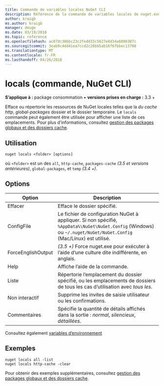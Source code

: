 ```yaml
---
title: Commande de variables locales NuGet CLI
description: Référence de la commande de variables locales de nuget.exe
author: kraigb
ms.author: kraigb
manager: douge
ms.date: 03/19/2018
ms.topic: reference
ms.openlocfilehash: ac07dc306bc23c2fedd33c5627e8d34a6098387c
ms.sourcegitcommit: 3eab9c4dd41ea7ccd2c28bb5ab16f6fbbec13708
ms.translationtype: MT
ms.contentlocale: fr-FR
ms.lasthandoff: 04/26/2018
---
```

# <a name="locals-command-nuget-cli"></a>locals (commande, NuGet CLI)

**S’applique à :** package consommation &bullet; **versions prises en charge :** 3.3 +

Efface ou répertorie les ressources de NuGet locales telles que la *du cache http*, *global-packages* dossier et le dossier temporaire. Le `locals` commande peut également être utilisée pour afficher une liste de ces emplacements. Pour plus d’informations, consultez [gestion des packages globaux et des dossiers cache](../consume-packages/managing-the-global-packages-and-cache-folders.md).

## <a name="usage"></a>Utilisation

```cli
nuget locals <folder> [options]
```

où `<folder>` est un des `all`, `http-cache`, `packages-cache` *(3.5 et versions antérieures)*, `global-packages`, et `temp` *(3.4 +)*.

## <a name="options"></a>Options

| Option | Description |
| --- | --- |
| Effacer | Efface le dossier spécifié. |
| ConfigFile | Le fichier de configuration NuGet à appliquer. Si non spécifié, `%AppData%\NuGet\NuGet.Config` (Windows) ou `~/.nuget/NuGet/NuGet.Config` (Mac/Linux) est utilisé.|
| ForceEnglishOutput | *(3.5 +)*  Force nuget.exe pour exécuter à l’aide d’une culture dite indifférente, en anglais. |
| Help | Affiche l’aide de la commande. |
| Liste | Répertorie l’emplacement du dossier spécifié, ou les emplacements de dossiers de tous les cas d’utilisation avec *tous les*. |
| Non interactif | Supprime les invites de saisie utilisateur ou les confirmations. |
| Commentaires | Spécifie la quantité de détails affichés dans la sortie : *normal*, *silencieux*, *détaillées*. |

Consultez également [variables d’environnement](cli-ref-environment-variables.md)

## <a name="examples"></a>Exemples

```cli
nuget locals all -list
nuget locals http-cache -clear
```

Pour obtenir des exemples supplémentaires, consultez [gestion des packages globaux et des dossiers cache](../consume-packages/managing-the-global-packages-and-cache-folders.md).

